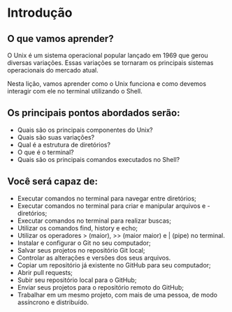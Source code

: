 # Introdução

## O que vamos aprender?
O Unix é um sistema operacional popular lançado em 1969 que gerou diversas variações. Essas variações se tornaram os principais sistemas operacionais do mercado atual.

Nesta lição, vamos aprender como o Unix funciona e como devemos interagir com ele no terminal utilizando o Shell.

## Os principais pontos abordados serão:
- Quais são os principais componentes do Unix?
- Quais são suas variações?
- Qual é a estrutura de diretórios?
- O que é o terminal?
- Quais são os principais comandos executados no Shell?

## Você será capaz de:
- Executar comandos no terminal para navegar entre diretórios;
- Executar comandos no terminal para criar e manipular arquivos e -  diretórios;
- Executar comandos no terminal para realizar buscas;
- Utilizar os comandos find, history e echo;
- Utilizar os operadores > (maior), >> (maior maior) e | (pipe) no terminal.
- Instalar e configurar o Git no seu computador;
- Salvar seus projetos no repositório Git local;
- Controlar as alterações e versões dos seus arquivos.
- Copiar um repositório já existente no GitHub para seu computador;
- Abrir pull requests;
- Subir seu repositório local para o GitHub;
- Enviar seus projetos para o repositório remoto do GitHub;
- Trabalhar em um mesmo projeto, com mais de uma pessoa, de modo assíncrono e distribuído.